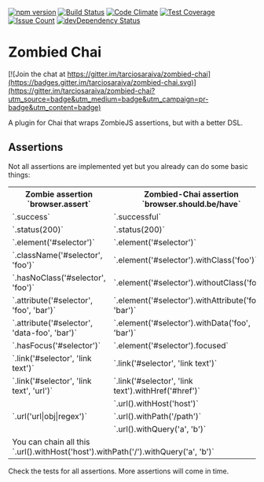 [![npm version](https://badge.fury.io/js/zombied-chai.svg)](https://badge.fury.io/js/zombied-chai)
[![Build Status](https://travis-ci.org/tarciosaraiva/zombied-chai.svg)](https://travis-ci.org/tarciosaraiva/zombied-chai)
[![Code Climate](https://codeclimate.com/github/tarciosaraiva/zombied-chai/badges/gpa.svg)](https://codeclimate.com/github/tarciosaraiva/zombied-chai)
[![Test Coverage](https://codeclimate.com/github/tarciosaraiva/zombied-chai/badges/coverage.svg)](https://codeclimate.com/github/tarciosaraiva/zombied-chai/coverage)
[![Issue Count](https://codeclimate.com/github/tarciosaraiva/zombied-chai/badges/issue_count.svg)](https://codeclimate.com/github/tarciosaraiva/zombied-chai)
[![devDependency Status](https://david-dm.org/tarciosaraiva/zombied-chai/dev-status.svg)](https://david-dm.org/tarciosaraiva/zombied-chai#info=devDependencies)

# Zombied Chai

[![Join the chat at https://gitter.im/tarciosaraiva/zombied-chai](https://badges.gitter.im/tarciosaraiva/zombied-chai.svg)](https://gitter.im/tarciosaraiva/zombied-chai?utm_source=badge&utm_medium=badge&utm_campaign=pr-badge&utm_content=badge)

A plugin for Chai that wraps ZombieJS assertions, but with a better DSL.

## Assertions
Not all assertions are implemented yet but you already can do some basic things:

<table>
    <tr>
        <th>Zombie assertion<br/>`browser.assert`</th>
        <th>Zombied-Chai assertion<br/>`browser.should.be/have`</th>
    </tr>
    <tr>
        <td>`.success`</td>
        <td>`.successful`</td>
    </tr>
    <tr>
        <td>`.status(200)`</td>
        <td>`.status(200)`</td>
    </tr>
    <tr>
        <td>`.element('#selector')`</td>
        <td>`.element('#selector')`</td>
    </tr>
    <tr>
        <td>`.className('#selector', 'foo')`</td>
        <td>`.element('#selector').withClass('foo')`</td>
    </tr>
    <tr>
        <td>`.hasNoClass('#selector', 'foo')`</td>
        <td>`.element('#selector').withoutClass('foo')`</td>
    </tr>
    <tr>
        <td>`.attribute('#selector', 'foo', 'bar')`</td>
        <td>`.element('#selector').withAttribute('foo', 'bar')`</td>
    </tr>
    <tr>
        <td>`.attribute('#selector', 'data-foo', 'bar')`</td>
        <td>`.element('#selector').withData('foo', 'bar')`</td>
    </tr>
    <tr>
        <td>`.hasFocus('#selector')`</td>
        <td>`.element('#selector').focused`</td>
    </tr>
    <tr>
        <td>`.link('#selector', 'link text')`</td>
        <td>`.link('#selector', 'link text')`</td>
    </tr>
    <tr>
        <td>`.link('#selector', 'link text', 'url')`</td>
        <td>`.link('#selector', 'link text').withHref('#href')`</td>
    </tr>
    <tr>
        <td rowspan="3">`.url('url|obj|regex')`</td>
        <td>`.url().withHost('host')`</td>
    </tr>
    <tr>
        <td>`.url().withPath('/path')`</td>
    </tr>
    <tr>
        <td>`.url().withQuery('a', 'b')`</td>
    </tr>
    <tr>
        <td colspan="2">
        You can chain all this<br/>
        `.url().withHost('host').withPath('/').withQuery('a', 'b')`</td>
    </tr>
</table>

Check the tests for all assertions. More assertions will come in time.
